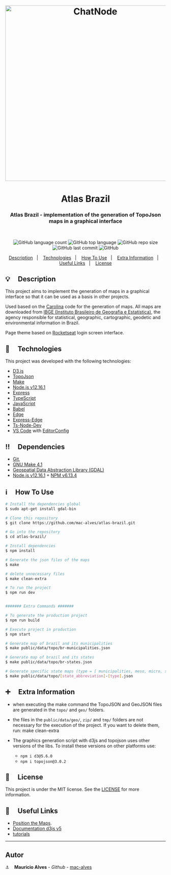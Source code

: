 <h1 align="center">
  <img wi alt="ChatNode" width="550" src="https://res.cloudinary.com/dpf7e7tpc/image/upload/v1595019091/projetos/atlas-brasil_dpu20u.gif" />
</h1>

<h1 align="center">
  Atlas Brazil
</h1>
<h3 align="center">Atlas Brazil - implementation of the generation of TopoJson maps in a graphical interface</h3>
<br/>
<p align="center">

  <img alt="GitHub language count" src="https://img.shields.io/github/languages/count/mac-alves/atlas-brazil">

  <img alt="GitHub top language" src="https://img.shields.io/github/languages/top/mac-alves/atlas-brazil">

  <img alt="GitHub repo size" src="https://img.shields.io/github/repo-size/mac-alves/atlas-brazil">

  <img alt="GitHub last commit" src="https://img.shields.io/github/last-commit/mac-alves/atlas-brazil">

  <img alt="GitHub" src="https://img.shields.io/github/license/mac-alves/atlas-brazil">
</p>

<p align="center">
    <a href="#bulb-description">Description</a>&nbsp;&nbsp;&nbsp;|&nbsp;&nbsp;&nbsp;
    <a href="#rocket-technologies">Technologies</a>&nbsp;&nbsp;&nbsp;|&nbsp;&nbsp;&nbsp;
    <a href="#information_source-how-to-use">How To Use</a>&nbsp;&nbsp;&nbsp;|&nbsp;&nbsp;&nbsp;
    <a href="#heavy_plus_sign-extra-information">Extra Information</a>&nbsp;&nbsp;&nbsp;|&nbsp;&nbsp;&nbsp;
    <a href="#link-useful-links">Useful Links</a>&nbsp;&nbsp;&nbsp;|&nbsp;&nbsp;&nbsp;
    <a href="#memo-license">License</a>
</p>

## :bulb: &nbsp;&nbsp;&nbsp; Description

This project aims to implement the generation of maps in a graphical interface so that it can be used as a basis in other projects.

Used based on the [Carolina](https://github.com/carolinabigonha/br-atlas) code for the generation of maps. All maps are downloaded from [IBGE (Instituto Brasileiro de Geografia e Estatística)](http://www.ibge.gov.br/), the agency responsible for
statistical, geographic, cartographic, geodetic and environmental information
in Brazil.

Page theme based on [Rocketseat](https://app.rocketseat.com.br/) login screen interface.

## :rocket: &nbsp;&nbsp;&nbsp; Technologies

This project was developed with the following technologies:
-  [D3.js](https://d3js.org/)
-  [TopoJson](https://github.com/topojson/topojson)
-  [Make](https://www.gnu.org/software/make/)
-  [Node.js v12.16.1][nodejs]
-  [Express](https://expressjs.com/pt-br/)
-  [TypeScript](https://www.typescriptlang.org/)
-  [JavaScript](https://developer.mozilla.org/pt-BR/docs/Web/JavaScript)
-  [Babel](https://babeljs.io/)
-  [Edge](https://edge.adonisjs.com/)
-  [Express-Edge](https://github.com/ecrmnn/express-edge)
-  [Ts-Node-Dev](https://github.com/whitecolor/ts-node-dev)
-  [VS Code][vc] with [EditorConfig][vceditconfig]

## :bangbang: &nbsp;&nbsp;&nbsp; Dependencies
- [Git](https://git-scm.com),
- [GNU Make 4.1](https://www.gnu.org/software/make/)
- [Geospatial Data Abstraction Library (GDAL)](http://www.gdal.org/)
- [Node.js v12.16.1][nodejs] + [NPM v6.13.4][npm]

## :information_source: &nbsp;&nbsp;&nbsp; How To Use

```bash
# Install the dependencies global
$ sudo apt-get install gdal-bin

# Clone this repository
$ git clone https://github.com/mac-alves/atlas-brazil.git

# Go into the repository
$ cd atlas-brazil/

# Install dependencies
$ npm install

# Generate the json files of the maps
$ make

# delete unnecessary files
$ make clean-extra

# To run the project
$ npm run dev


####### Extra Commands #######

# To generate the production project
$ npm run build

# Execute project in production
$ npm start

# Generate map of brazil and its municipalities
$ make public/data/topo/br-municipalities.json

# Generate map of brazil and its states
$ make public/data/topo/br-states.json

# Generate specific state maps (type = [ municipalities, meso, micro, state ])
$ make public/data/topo/[state_abbreviation]-[type].json

```

## :heavy_plus_sign: &nbsp;&nbsp;&nbsp; Extra Information

- when executing the make command the TopoJSON and GeoJSON files are generated in the `topo/` and `geo/` folders.

- the files in the `public/data/geo/`, `zip/` and `tmp/` folders are not necessary for the execution of the project. If you want to delete them, run: make clean-extra

- The graphics generation script with d3js and topojson uses other versions of the libs. To install these versions on other platforms use:
    - `npm i d3@5.6.0`
    - `npm i topojson@3.0.2`


## :memo: &nbsp;&nbsp;&nbsp; License
This project is under the MIT license. See the [LICENSE](https://github.com/mac-alves/atlas-brazil/blob/master/LICENSE) for more information.

## :link: &nbsp;&nbsp;&nbsp; Useful Links
 - [Position the Maps](http://enjalot.github.io/intro-d3/maptime/geo/).
 - [Documentation d3js v5](https://devdocs.io/d3~5/)
 - [tutorials](https://vizhub.com/curran/8704c9b7c6df43cabf839aa3f1cb7b70?edit=files&file=bundle.js)

---

## Autor

:anchor: &nbsp;&nbsp; **Mauricio Alves** - *Github* - [mac-alves](https://github.com/mac-alves)


[nodejs]: https://nodejs.org/
[npm]: https://www.npmjs.com/
[vc]: https://code.visualstudio.com/
[vceditconfig]: https://marketplace.visualstudio.com/items?itemName=EditorConfig.EditorConfig
[vceslint]: https://marketplace.visualstudio.com/items?itemName=dbaeumer.vscode-eslint
